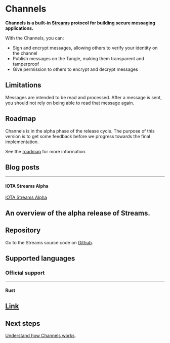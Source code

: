 # Channels

**Channels is a built-in [Streams](root://iota-streams/1.0/overview.md) protocol for building secure messaging applications.**

With the Channels, you can:

- Sign and encrypt messages, allowing others to verify your identity on the channel
- Publish messages on the Tangle, making them transparent and tamperproof
- Give permission to others to encrypt and decrypt messages

## Limitations

Messages are intended to be read and processed. After a message is sent, you should not rely on being able to read that message again.

## Roadmap

Channels is in the alpha phase of the release cycle. The purpose of this version is to get some feedback before we progress towards the final implementation.

See the [roadmap](https://roadmap.iota.org/masked-authenticated-messaging-v1_1) for more information.

## Blog posts

---------------
#### **IOTA Streams Alpha** ####
[IOTA Streams Alpha](https://blog.iota.org/iota-streams-alpha-7e91ee326ac0)

An overview of the alpha release of Streams.
---------------

## Repository

Go to the Streams source code on [Github](https://github.com/iotaledger/streams).

## Supported languages

### **Official support** ###

---------------
#### **Rust** ####
[Link](/guides/designing-the-workflow.md/)
---------------

## Next steps

[Understand how Channels works](/how-it-works.md).